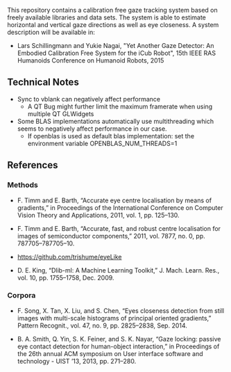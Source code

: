 This repository contains a calibration free gaze tracking system based on freely available libraries and data sets. The system is able to estimate horizontal and vertical gaze directions as well as eye closeness. A system description will be available in:
* Lars Schillingmann and Yukie Nagai, "Yet Another Gaze Detector: An Embodied Calibration Free System for the iCub Robot", 15th IEEE RAS Humanoids Conference on Humanoid Robots, 2015



## Technical Notes

* Sync to vblank can negatively affect performance
  * A QT Bug might further limit the maximum framerate when using multiple QT GLWidgets
* Some BLAS implementations automatically use multithreading which seems to negatively affect performance in our case.
  * If openblas is used as default blas implementation: set the environment variable OPENBLAS_NUM_THREADS=1

## References

### Methods

* F. Timm and E. Barth, “Accurate eye centre localisation by means of gradients,” in Proceedings of the International Conference on Computer Vision Theory and Applications, 2011, vol. 1, pp. 125–130.

* F. Timm and E. Barth, “Accurate, fast, and robust centre localisation for images of semiconductor components,” 2011, vol. 7877, no. 0, pp. 787705–787705–10.

* https://github.com/trishume/eyeLike

* D. E. King, “Dlib-ml: A Machine Learning Toolkit,” J. Mach. Learn. Res., vol. 10, pp. 1755–1758, Dec. 2009.

### Corpora

* F. Song, X. Tan, X. Liu, and S. Chen, “Eyes closeness detection from still images with multi-scale histograms of principal oriented gradients,” Pattern Recognit., vol. 47, no. 9, pp. 2825–2838, Sep. 2014.

* B. A. Smith, Q. Yin, S. K. Feiner, and S. K. Nayar, “Gaze locking: passive eye contact detection for human-object interaction,” in Proceedings of the 26th annual ACM symposium on User interface software and technology - UIST ’13, 2013, pp. 271–280.
